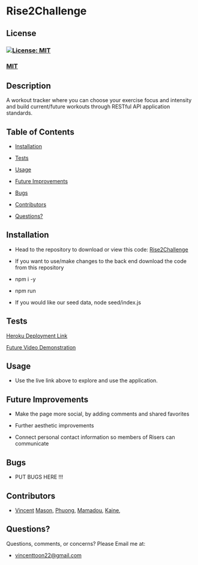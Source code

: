 # Rise2Challenge

## License
### [![License: MIT](https://img.shields.io/badge/License-MIT-yellow.svg)](https://opensource.org/licenses/MIT)
### [MIT](https://opensource.org/licenses/MIT)
## Description

A workout tracker where you can choose your exercise focus and intensity and build current/future workouts through RESTful API application standards.


## Table of Contents

* [Installation](#installation)

* [Tests](#tests)

* [Usage](#usage)  

* [Future Improvements](#future-improvements)

* [Bugs](#bugs)

* [Contributors](#contributors)

* [Questions?](#questions)

## Installation

* Head to the repository to download or view this code: [Rise2Challenge](https://github.com/JayWhiteBuffalo)

*  If you want to use/make changes to the back end download the code from this repository 

* npm i -y 

* npm run 

* If you would like our seed data, node seed/index.js

## Tests

[Heroku Deployment Link](...)

[Future Video Demonstration](...)

## Usage

* Use the live link above to explore and use the application.

## Future Improvements

* Make the page more social, by adding comments and shared favorites

* Further aesthetic improvements

* Connect personal contact information so members of Risers can communicate

## Bugs

* PUT BUGS HERE !!!

## Contributors

* [Vincent](https://github.com/Vincenttoon) [Mason](https://github.com/JayWhiteBuffalo), [Phuong](https://github.com/PhuongHoang68), [Mamadou](https://github.com/mamadou1991), [Kaine](https://github.com/kainew5843), 

## Questions?

Questions, comments, or concerns? Please Email me at:
* vincenttoon22@gmail.com